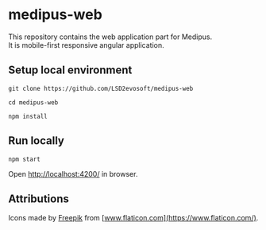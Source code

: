 # medipus-web

This repository contains the web application part for Medipus.  
It is mobile-first responsive angular application.

## Setup local environment

`git clone https://github.com/LSD2evosoft/medipus-web`

`cd medipus-web`

`npm install`

## Run locally

`npm start`

Open <http://localhost:4200/> in browser.

## Attributions

Icons made by [Freepik](https://www.freepik.com) from [www.flaticon.com](https://www.flaticon.com/).

